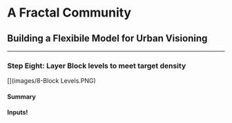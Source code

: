 # A Fractal Community
## Building a Flexibile Model for Urban Visioning
---

### Step Eight: Layer Block levels to meet target density
[](images/8-Block Levels.PNG)
#### Summary


#### Inputs!